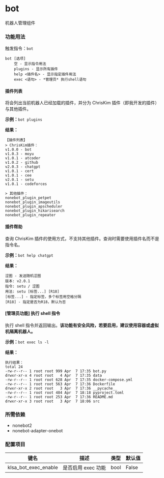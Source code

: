 # bot

机器人管理组件

### 功能用法

触发指令：`bot`

```
bot [选项]
    空 - 显示指令用法
    plugins - 显示所有插件
    help <插件名> - 显示指定插件用法
    exec <语句> - *管理员* 执行shell语句
```

#### 插件列表

将会列出当前机器人已经加载的插件，并分为 ChrisKim 插件（即我开发的插件）与其他插件。

**示例：**`bot plugins`

**结果：**

```
【插件列表】
> ChrisKim插件：
v1.0.0 - bot
v1.0.3 - moyu
v1.0.1 - atcoder
v1.0.2 - github
v2.0.3 - chatgpt
v1.0.1 - cert
v1.0.1 - cee
v2.0.1 - setu
v1.0.1 - codeforces

> 其他插件：
nonebot_plugin_petpet
nonebot_plugin_imageutils
nonebot_plugin_apscheduler
nonebot_plugin_hikarisearch
nonebot_plugin_repeater
```

#### 插件帮助

查询 ChrisKim 插件的使用方式，不支持其他插件。查询时需要使用插件名而不是指令名。

**示例：**`bot help chatgpt`

**结果：**

```
涩图 - 发送随机涩图
版本: v2.0.1
指令: setu / 涩图
用法: setu [标签...] [R18]
[标签...] - 指定标签，多个标签用空格分隔
[R18] - 指定是否为R18，默认为否
```

#### [管理员功能] 执行 shell 指令

执行 shell 指令并返回输出。**该功能有安全风险，若要启用，建议使用容器或虚拟机隔离机器人。**

**示例：**`bot exec ls -l`

**结果：**

```
执行结果：
total 24
-rw-r--r-- 1 root root 999 Apr  7 17:35 bot.py
drwxr-xr-x 4 root root   4 Apr  7 17:35 data
-rw-r--r-- 1 root root 628 Apr  7 17:35 docker-compose.yml
-rw-r--r-- 1 root root 563 Apr  7 17:36 Dockerfile
drwxr-xr-x 2 root root   3 Apr  7 17:36 __pycache__
-rw-r--r-- 1 root root 484 Apr  7 18:18 pyproject.toml
-rw-r--r-- 1 root root 253 Apr  7 17:36 README.md
drwxr-xr-x 3 root root   3 Apr  7 18:06 src
```

### 所需依赖

- nonebot2
- nonebot-adapter-onebot

### 配置项目

| 键名                 | 描述               | 类型 | 默认值 |
| -------------------- | ------------------ | ---- | ------ |
| klsa_bot_exec_enable | 是否启用 exec 功能 | bool | False  |

